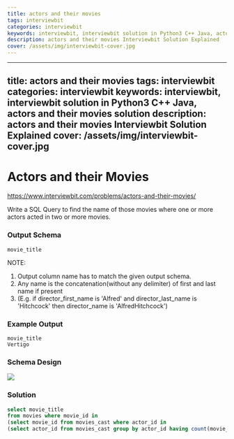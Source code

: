 ```yaml
---
title: actors and their movies
tags: interviewbit
categories: interviewbit
keywords: interviewbit, interviewbit solution in Python3 C++ Java, actors and their movies solution
description: actors and their movies Interviewbit Solution Explained
cover: /assets/img/interviewbit-cover.jpg
---
```


---
title: actors and their movies
tags: interviewbit
categories: interviewbit
keywords: interviewbit, interviewbit solution in Python3 C++ Java, actors and their movies solution
description: actors and their movies Interviewbit Solution Explained
cover: /assets/img/interviewbit-cover.jpg
---

# Actors and their Movies

https://www.interviewbit.com/problems/actors-and-their-movies/

Write a SQL Query to find the name of those movies where one or more actors acted in two or more movies.

### Output Schema

```
movie_title
```

NOTE:

1. Output column name has to match the given output schema.
2. Any name is the concatenation(without any delimiter) of first and last name if present
3. (E.g. if director_first_name is 'Alfred' and director_last_name is 'Hitchcock' then director_name is 'AlfredHitchcock')

### Example Output

```
movie_title
Vertigo
```

### Schema Design

![](https://s3-us-west-2.amazonaws.com/ib-assessment-tests/problem_images/sql_course.jpg)

### Solution
```sql
select movie_title
from movies where movie_id in
(select movie_id from movies_cast where actor_id in
(select actor_id from movies_cast group by actor_id having count(movie_id)>=2));
```

